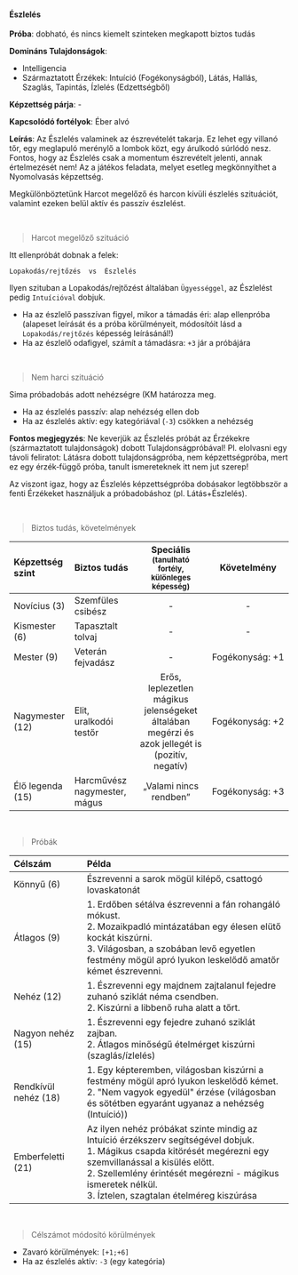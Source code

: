 #### Észlelés

**Próba**: dobható, és nincs kiemelt szinteken megkapott biztos tudás

**Domináns Tulajdonságok**:

- Intelligencia
- Származtatott Érzékek: Intuíció (Fogékonyságból), Látás, Hallás, Szaglás, Tapintás, Ízlelés (Edzettségből)

**Képzettség párja**: -

**Kapcsolódó fortélyok**: Éber alvó

**Leírás**: Az Észlelés valaminek az észrevételét takarja. Ez lehet egy villanó tőr, egy meglapuló merénylő a lombok közt, egy árulkodó súrlódó nesz. Fontos, hogy az Észlelés csak a momentum észrevételt jelenti, annak értelmezését nem! Az a játékos feladata, melyet esetleg megkönnyíthet a Nyomolvasás képzettség.

Megkülönböztetünk Harcot megelőző és harcon kívüli észlelés szituációt, valamint ezeken belül aktív és passzív észlelést.

<br />

> Harcot megelőző szituáció

Itt ellenpróbát dobnak a felek:
```
Lopakodás/rejtőzés  vs  Észlelés
```

Ilyen szituban a Lopakodás/rejtőzést általában `Ügyességgel`, az Észlelést pedig `Intuícióval` dobjuk.

- Ha az észlelő passzívan figyel, mikor a támadás éri: alap ellenpróba (alapeset leírását és a próba körülményeit, módosítóit lásd a `Lopakodás/rejtőzés` képesség leírásánál!)
- Ha az észlelő odafigyel, számít a támadásra: `+3` jár a próbájára

<br />

> Nem harci szituáció

Sima próbadobás adott nehézségre (KM határozza meg.

- Ha az észlelés passzív: alap nehézség ellen dob
- Ha az észlelés aktív: egy kategóriával (`-3`) csökken a nehézség

**Fontos megjegyzés**: Ne keverjük az Észlelés próbát az Érzékekre (származtatott tulajdonságok) dobott Tulajdonságpróbával! Pl. elolvasni egy távoli feliratot: Látásra dobott tulajdonságpróba, nem képzettségpróba, mert ez egy érzék‑függő próba, tanult ismereteknek itt nem jut szerep!

Az viszont igaz, hogy az Észlelés képzettségpróba dobásakor legtöbbször a fenti Érzékeket használjuk a próbadobáshoz (pl. Látás+Észlelés).

<br />

> Biztos tudás, követelmények

| Képzettség szint | Biztos tudás  | Speciális <br /> <sub>(tanulható fortély, különleges  képesség)</sub> | Követelmény |
| :----- | :----- | :-----: | :-----: |
| Novícius (3)     | Szemfüles csibész | - | - |
| Kismester (6)    | Tapasztalt tolvaj | - | - |
| Mester (9)       | Veterán fejvadász | - | Fogékonyság:&nbsp;+1 |
| Nagymester (12)  | Elit, uralkodói testőr | Erős, leplezetlen mágikus jelenségeket általában megérzi és azok jellegét is (pozitív, negatív) | Fogékonyság:&nbsp;+2 |
| Élő legenda (15) | Harcművész nagymester, mágus | „Valami nincs rendben” | Fogékonyság:&nbsp;+3 |

<br />

> Próbák

| Célszám | Példa  |
| :----------- | :----------- |
| Könnyű       (6)  | Észrevenni a sarok mögül kilépő, csattogó lovaskatonát |
| Átlagos      (9)  | 1. Erdőben sétálva észrevenni a fán rohangáló mókust.<br />2. Mozaikpadló mintázatában egy élesen elütő kockát kiszúrni.<br />3. Világosban, a szobában levő egyetlen festmény mögül apró lyukon leskelődő amatőr kémet észrevenni. |
| Nehéz        (12) | 1. Észrevenni egy majdnem zajtalanul fejedre zuhanó sziklát néma csendben.<br />2. Kiszúrni a libbenő ruha alatt a tőrt. |
| Nagyon nehéz (15) | 1. Észrevenni egy fejedre zuhanó sziklát zajban.<br />2. Átlagos minőségű ételmérget kiszúrni (szaglás/ízlelés) |
| Rendkívül nehéz (18) | 1. Egy képteremben, világosban kiszúrni a festmény mögül apró lyukon leskelődő kémet.<br />2. "Nem vagyok egyedül" érzése (világosban és sötétben egyaránt ugyanaz a nehézség (Intuíció)) |
| Emberfeletti (21) | Az ilyen nehéz próbákat szinte mindig az Intuíció érzékszerv segítségével dobjuk.<br />1. Mágikus csapda kitörését megérezni egy szemvillanással a kisülés előtt.<br />2. Szellemlény érintését megérezni - mágikus ismeretek nélkül.<br />3. Íztelen, szagtalan ételméreg kiszúrása |

<br />

> Célszámot módosító körülmények

- Zavaró körülmények: `[+1;+6]`
- Ha az észlelés aktív: `-3` (egy kategória)
